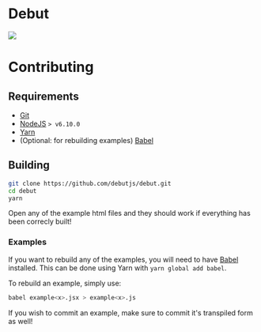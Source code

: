 # Debut

![](https://api.travis-ci.org/debutjs/debut.svg?branch=master)

# Contributing

## Requirements
 - [Git](https://git-scm.com/)
 - [NodeJS](https://nodejs.org/en/) `> v6.10.0`
 - [Yarn](https://yarnpkg.com/en/)
 - (Optional: for rebuilding examples) [Babel](https://babeljs.io/)

 ## Building

 ```bash
git clone https://github.com/debutjs/debut.git
cd debut
yarn
```

Open any of the example html files and they should work if everything has been
correcly built!

### Examples

If you want to rebuild any of the examples, you will need to have
[Babel](https://babeljs.io/) installed. This can be done using Yarn with
`yarn global add babel`.

To rebuild an example, simply use:

```bash
babel example<x>.jsx > example<x>.js
```

If you wish to commit an example, make sure to commit it's transpiled form as
well!